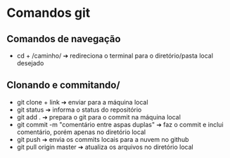 # Comandos git

## Comandos de navegação

 - cd + /caminho/  ➔ redireciona o terminal para o diretório/pasta local desejado

## Clonando e commitando/

 - git clone + link ➔ enviar para a máquina local
 - git status  ➔ informa o status do repositório
 - git add . ➔ prepara o git para o commit na máquina local
 - git commit -m  "comentário entre aspas duplas" ➔ faz o commit e inclui comentário, porém apenas no diretório local
 - git push ➔ envia os commits locais para a nuvem no github
 - git pull origin master ➔ atualiza os arquivos no diretório local

